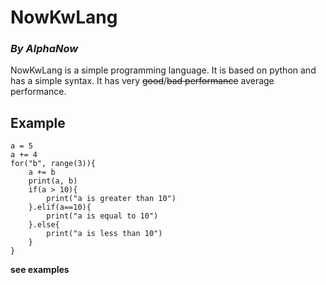 
# NowKwLang
### *By AlphaNow*

NowKwLang is a simple programming language.
It is based on python and has a simple syntax.
It has very ~~good~~/~~bad performance~~ average performance.

## Example

```NwKwLang
a = 5
a += 4
for("b", range(3)){
    a += b
    print(a, b)
    if(a > 10){
        print("a is greater than 10")
    }.elif(a==10){
        print("a is equal to 10")
    }.else{
        print("a is less than 10")
    }
}
```
__see examples__
